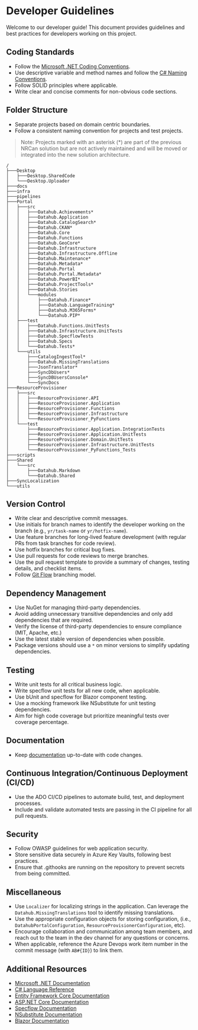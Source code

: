 # Developer Guidelines

Welcome to our developer guide! This document provides guidelines and best practices for developers working on this project.

## Coding Standards

- Follow the [Microsoft .NET Coding Conventions](https://docs.microsoft.com/en-us/dotnet/csharp/programming-guide/inside-a-program/coding-conventions).
- Use descriptive variable and method names and follow the [C# Naming Conventions](https://learn.microsoft.com/en-us/dotnet/csharp/fundamentals/coding-style/identifier-names).
- Follow SOLID principles where applicable.
- Write clear and concise comments for non-obvious code sections.

## Folder Structure

- Separate projects based on domain centric boundaries.
- Follow a consistent naming convention for projects and test projects.

> Note: Projects marked with an asterisk (*) are part of the previous NRCan solution but are not actively maintained and will be moved or integrated into the new solution architecture.

```plaintext
/
├───Desktop
│   ├───Desktop.SharedCode
│   └───Desktop.Uploader
├───docs
├───infra
├───pipelines
├───Portal
│   ├───src
│   │   ├───Datahub.Achievements*
│   │   ├───Datahub.Application
│   │   ├───Datahub.CatalogSearch*
│   │   ├───Datahub.CKAN*
│   │   ├───Datahub.Core
│   │   ├───Datahub.Functions
│   │   ├───Datahub.GeoCore*
│   │   ├───Datahub.Infrastructure
│   │   ├───Datahub.Infrastructure.Offline
│   │   ├───Datahub.Maintenance*
│   │   ├───Datahub.Metadata*
│   │   ├───Datahub.Portal
│   │   ├───Datahub.Portal.Metadata*
│   │   ├───Datahub.PowerBI*
│   │   ├───Datahub.ProjectTools*
│   │   ├───Datahub.Stories
│   │   └───modules
│   │       ├───Datahub.Finance*
│   │       ├───Datahub.LanguageTraining*
│   │       ├───Datahub.M365Forms*
│   │       └───Datahub.PIP*
│   ├───test
│   │   ├───Datahub.Functions.UnitTests
│   │   ├───Datahub.Infrastructure.UnitTests
│   │   ├───Datahub.SpecflowTests
│   │   ├───Datahub.Specs
│   │   └───Datahub.Tests*
│   └───utils
│       ├───CatalogIngestTool*
│       ├───Datahub.MissingTranslations
│       ├───JsonTranslator*
│       ├───SyncDbUsers*
│       ├───SyncDBUsersConsole*
│       └───SyncDocs
├───ResourceProvisioner
│   ├───src
│   │   ├───ResourceProvisioner.API
│   │   ├───ResourceProvisioner.Application
│   │   ├───ResourceProvisioner.Functions
│   │   ├───ResourceProvisioner.Infrastructure
│   │   └───ResourceProvisioner_PyFunctions
│   └───test
│       ├───ResourceProvisioner.Application.IntegrationTests
│       ├───ResourceProvisioner.Application.UnitTests
│       ├───ResourceProvisioner.Domain.UnitTests
│       ├───ResourceProvisioner.Infrastructure.UnitTests
│       └───ResourceProvisioner_PyFunctions_Tests
├───scripts
├───Shared
│   └───src
│       ├───Datahub.Markdown
│       └───Datahub.Shared
├───SyncLocalization
└───utils
```


## Version Control

- Write clear and descriptive commit messages.
- Use initials for branch names to identify the developer working on the branch (e.g., `yr/task-name` or `yr/hotfix-name`).
- Use feature branches for long-lived feature development (with regular PRs from task branches for code review).
- Use hotfix branches for critical bug fixes.
- Use pull requests for code reviews to merge branches.
- Use the pull request template to provide a summary of changes, testing details, and checklist items.
- Follow [Git Flow](https://nvie.com/posts/a-successful-git-branching-model/) branching model.

## Dependency Management

- Use NuGet for managing third-party dependencies.
- Avoid adding unnecessary transitive dependencies and only add dependencies that are required.
- Verify the license of third-party dependencies to ensure compliance (MIT, Apache, etc.)
- Use the latest stable version of dependencies when possible.
- Package versions should use a `*` on minor versions to simplify updating dependencies.

## Testing

- Write unit tests for all critical business logic.
- Write specflow unit tests for all new code, when applicable.
- Use bUnit and specflow for Blazor component testing.
- Use a mocking framework like NSubstitute for unit testing dependencies.
- Aim for high code coverage but prioritize meaningful tests over coverage percentage.

## Documentation

- Keep [documentation](https://github.com/ssc-sp/datahub-docs) up-to-date with code changes. 

## Continuous Integration/Continuous Deployment (CI/CD)

- Use the ADO CI/CD pipelines to automate build, test, and deployment processes.
- Include and validate automated tests are passing in the CI pipeline for all pull requests.

## Security

- Follow OWASP guidelines for web application security.
- Store sensitive data securely in Azure Key Vaults, following best practices.
- Ensure that .githooks are running on the repository to prevent secrets from being committed.

## Miscellaneous

- Use `Localizer` for localizing strings in the application. Can leverage the `Datahub.MissingTranslations` tool to identify missing translations.
- Use the appropriate configuration objects for storing configuration, (i.e., `DatahubPortalConfiguration`, `ResourceProvisionerConfiguration`, etc).
- Encourage collaboration and communication among team members, and reach out to the team in the dev channel for any questions or concerns.
- When applicable, reference the Azure Devops work item number in the commit message (with `AB#{ID}`) to link them.

## Additional Resources

- [Microsoft .NET Documentation](https://docs.microsoft.com/en-us/dotnet/)
- [C# Language Reference](https://docs.microsoft.com/en-us/dotnet/csharp/)
- [Entity Framework Core Documentation](https://docs.microsoft.com/en-us/ef/core/)
- [ASP.NET Core Documentation](https://docs.microsoft.com/en-us/aspnet/core/)
- [Specflow Documentation](https://specflow.org/documentation/)
- [NSubstitute Documentation](https://nsubstitute.github.io/)
- [Blazor Documentation](https://docs.microsoft.com/en-us/aspnet/core/blazor/)

